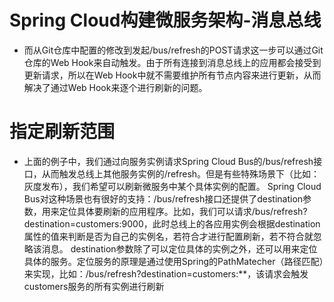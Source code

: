 # Spring Cloud构建微服务架构-消息总线
* 而从Git仓库中配置的修改到发起/bus/refresh的POST请求这一步可以通过Git仓库的Web Hook来自动触发。由于所有连接到消息总线上的应用都会接受到更新请求，所以在Web Hook中就不需要维护所有节点内容来进行更新，从而解决了通过Web Hook来逐个进行刷新的问题。
# 指定刷新范围
* 上面的例子中，我们通过向服务实例请求Spring Cloud Bus的/bus/refresh接口，从而触发总线上其他服务实例的/refresh。但是有些特殊场景下（比如：灰度发布），我们希望可以刷新微服务中某个具体实例的配置。
Spring Cloud Bus对这种场景也有很好的支持：/bus/refresh接口还提供了destination参数，用来定位具体要刷新的应用程序。比如，我们可以请求/bus/refresh?destination=customers:9000，此时总线上的各应用实例会根据destination属性的值来判断是否为自己的实例名，若符合才进行配置刷新，若不符合就忽略该消息。
destination参数除了可以定位具体的实例之外，还可以用来定位具体的服务。定位服务的原理是通过使用Spring的PathMatecher（路径匹配）来实现，比如：/bus/refresh?destination=customers:**，该请求会触发customers服务的所有实例进行刷新

